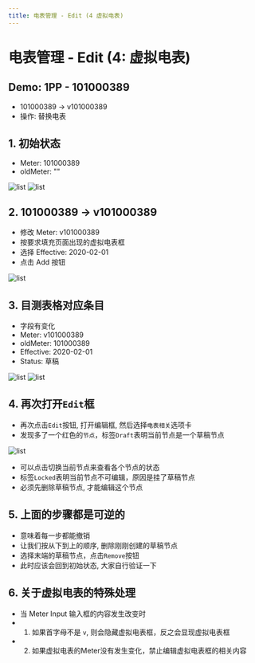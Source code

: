 ```yaml
---
title: 电表管理 - Edit (4 虚拟电表)
---
```


# 电表管理 - Edit (4: 虚拟电表)

## Demo: 1PP - 101000389
- 101000389 -> v101000389
- 操作: 替换电表

## 1. 初始状态
- Meter: 101000389
- oldMeter: ""

<img :src="$withBase('/img/c7-0.png')" alt="list">

<img :src="$withBase('/img/c7-1.png')" alt="list">

## 2. 101000389 -> v101000389
- 修改 Meter: v101000389
- 按要求填充页面出现的虚拟电表框
- 选择 Effective: 2020-02-01
- 点击 Add 按钮

<img :src="$withBase('/img/c8-3.png')" alt="list">

## 3. 目测表格对应条目
- 字段有变化
- Meter: v101000389
- oldMeter: 101000389
- Effective: 2020-02-01
- Status: 草稿

<img :src="$withBase('/img/c8-4.png')" alt="list">
<img :src="$withBase('/img/c7-4_1.png')" alt="list">

## 4. 再次打开`Edit`框
- 再次点击`Edit`按钮, 打开编辑框, 然后选择`电表相关`选项卡
- 发现多了一个红色的`节点`，标签`Draft`表明当前节点是一个草稿节点

<img :src="$withBase('/img/c8-5.png')" alt="list">

- 可以点击切换当前节点来查看各个节点的状态
- 标签`Locked`表明当前节点不可编辑，原因是挂了草稿节点
- 必须先删除草稿节点, 才能编辑这个节点

## 5. 上面的步骤都是可逆的
- 意味着每一步都能撤销
- 让我们按从下到上的顺序, 删除刚刚创建的草稿节点
- 选择末端的草稿节点，点击`Remove`按钮
- 此时应该会回到初始状态, 大家自行验证一下

## 6. 关于虚拟电表的特殊处理
- 当 Meter Input 输入框的内容发生改变时
- 1. 如果首字母不是 `v`, 则会隐藏虚拟电表框，反之会显现虚拟电表框
- 2. 如果虚拟电表的Meter没有发生变化，禁止编辑虚拟电表框的相关内容
